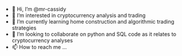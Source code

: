 - 👋 Hi, I’m @mr-cassidy
- 👀 I’m interested in cryptocurrency analysis and trading
- 🌱 I’m currently learning home construction and algorithmic trading strategies
- 💞️ I’m looking to collaborate on python and SQL code as it relates to cryptocurrency analyses
- 📫 How to reach me ...

<!---
mr-cassidy/mr-cassidy is a ✨ special ✨ repository because its `README.md` (this file) appears on your GitHub profile.
You can click the Preview link to take a look at your changes.
--->
